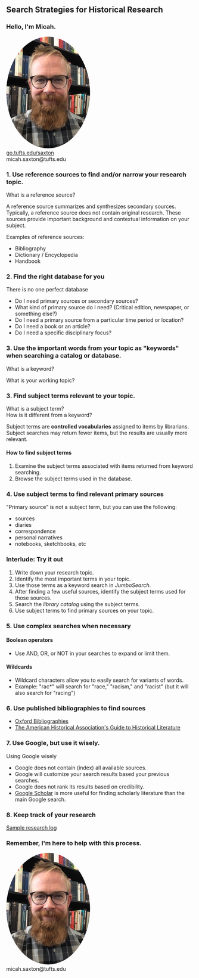 ## Search Strategies for Historical Research


### Hello, I'm Micah.
<img src="./images/saxton_profile.jpg" height=300 style="border-radius: 50%">
<br>
<a href = "https://go.tufts.edu/saxton" target="_blank">go.tufts.edu/saxton</a>
<br>
micah.saxton@tufts.edu


### 1. Use reference sources to find and/or narrow your research topic.

What is a reference source?

A reference source summarizes and synthesizes secondary sources. Typically, a reference source does not contain original research. These sources provide important background and contextual information on your subject.

Examples of reference sources:
* Bibliography
* Dictionary / Encyclopedia
* Handbook


### 2. Find the right database for you
There is no one perfect database

* Do I need primary sources or secondary sources?
* What kind of primary source do I need? (Critical edition, newspaper, or something else?)
* Do I need a primary source from a particular time period or location?
* Do I need a book or an article?
* Do I need a specific disciplinary focus?


### 3. Use the important words from your topic as "keywords" when searching a catalog or database.

What is a keyword?  

What is your working topic?


### 3. Find subject terms relevant to your topic.

What is a subject term?  
How is it different from a keyword?

Subject terms are **controlled vocabularies** assigned to items by librarians. Subject searches may return fewer items, but the results are usually more relevant.

#### How to find subject terms
1. Examine the subject terms associated with items returned from keyword searching.
2. Browse the subject terms used in the database.


### 4. Use subject terms to find relevant primary sources

"Primary source" is not a subject term, but you can use the following:
* sources
* diaries
* correspondence
* personal narratives
* notebooks, sketchbooks, etc


### Interlude: Try it out
1. Write down your research topic.  
2. Identify the most important terms in your topic.  
3. Use those terms as a keyword search in *JumboSearch*.  
4. After finding a few useful sources, identify the subject terms used for those sources.  
5. Search the *library catalog* using the subject terms.
6. Use subject terms to find primary sources on your topic.  


### 5. Use complex searches when necessary

#### Boolean operators
* Use AND, OR, or NOT in your searches to expand or limit them.

#### Wildcards
* Wildcard characters allow you to easily search for variants of words.  
* Example: "rac*" will search for "race," "racism," and "racist" (but it will also search for "racing")


### 6. Use published bibliographies to find sources

* [Oxford Bibliographies](http://www.library.tufts.edu/ezproxy/ezproxy.asp?LOCATION=OBO)  
* [The American Historical Association's Guide to Historical Literature](https://tufts-primo.hosted.exlibrisgroup.com/permalink/f/14dinuo/01TUN_ALMA51273467800003851) 


### 7. Use Google, but use it wisely.

Using Google wisely
* Google does not contain (index) all available sources.
* Google will customize your search results based your previous searches.
* Google does not rank its results based on credibility.
* [Google Scholar](https://scholar.google.com/) is more useful for finding scholarly literature than the main Google search.


### 8. Keep track of your research

[Sample research log](https://msaxton.notion.site/Sample-Research-Log-5d5743036c394ad184bab74eebf78acd)


### Remember, I'm here to help with this process.
<img src="./images/saxton_profile.jpg" height=300 style="border-radius: 50%">
<br>
micah.saxton@tufts.edu
